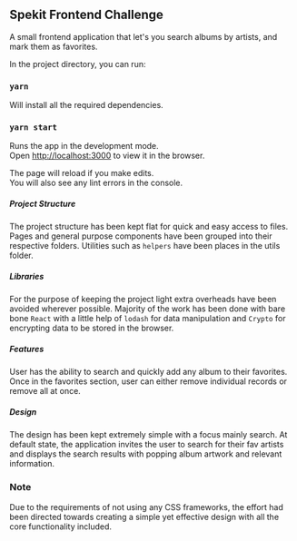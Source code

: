 ## Spekit Frontend Challenge

A small frontend application that let's you search albums by artists, and mark them as favorites.

In the project directory, you can run:

### `yarn`

Will install all the required dependencies.<br />

### `yarn start`

Runs the app in the development mode.<br />
Open [http://localhost:3000](http://localhost:3000) to view it in the browser.

The page will reload if you make edits.<br />
You will also see any lint errors in the console.

##### Project Structure

The project structure has been kept flat for quick and easy access to files. Pages and general purpose components have been grouped into their respective folders. Utilities such as `helpers` have been places in the utils folder.

##### Libraries

For the purpose of keeping the project light extra overheads have been avoided wherever possible. Majority of the work has been done with bare bone `React` with a little help of `lodash` for data manipulation and `Crypto` for encrypting data to be stored in the browser.

##### Features

User has the ability to search and quickly add any album to their favorites. Once in the favorites section, user can either remove individual records or remove all at once.

##### Design

The design has been kept extremely simple with a focus mainly search. At default state, the application invites the user to search for their fav artists and displays the search results with popping album artwork and relevant information.

### Note

Due to the requirements of not using any CSS frameworks, the effort had been directed towards creating a simple yet effective design with all the core functionality included.
